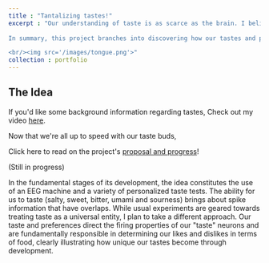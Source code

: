 ```yaml
---
title : "Tantalizing tastes!"
excerpt : "Our understanding of taste is as scarce as the brain. I believe that in a lot of ways, food is a language that can be understood globally and has to be deconstructed via posessing a greater understanding of our neuronal networks. 
 
In summary, this project branches into discovering how our tastes and preferences generate neuronal spike information. 

<br/><img src='/images/tongue.png'>"
collection : portfolio
---
```



## The Idea

If you'd like some background information regarding tastes, Check out my video [here](https://www.youtube.com/watch?v=AujY-Fkx5z8&feature=youtu.be).

Now that we're all up to speed with our taste buds, 

Click here to read on the project's [proposal and progress](https://kristy-mualim.squarespace.com/)! 

(Still in progress)

In the fundamental stages of its development, the idea constitutes the use of an EEG machine and a variety of personalized taste tests. The ability for us to taste (salty, sweet, bitter, umami and sourness) brings about spike information that have overlaps. While usual experiments are geared towards treating taste as a universal entity, I plan to take a different approach. Our taste and preferences direct the firing properties of our "taste" neurons and are fundamentally responsible in determining our likes and dislikes in terms of food, clearly illustrating how unique our tastes become through development. 
